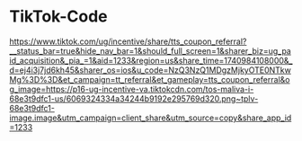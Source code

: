 # TikTok-Code
https://www.tiktok.com/ug/incentive/share/tts_coupon_referral?__status_bar=true&hide_nav_bar=1&should_full_screen=1&sharer_biz=ug_paid_acquisition&_pia_=1&aid=1233&region=us&share_time=1740984108000&_d=ej4i3j7jd6kh45&sharer_os=ios&u_code=NzQ3NzQ1MDgzMjkyOTE0NTkwMg%3D%3D&et_campaign=tt_referral&et_gameplay=tts_coupon_referral&og_image=https://p16-ug-incentive-va.tiktokcdn.com/tos-maliva-i-68e3t9dfc1-us/6069324334a34244b9192e295769d320.png~tplv-68e3t9dfc1-image.image&utm_campaign=client_share&utm_source=copy&share_app_id=1233